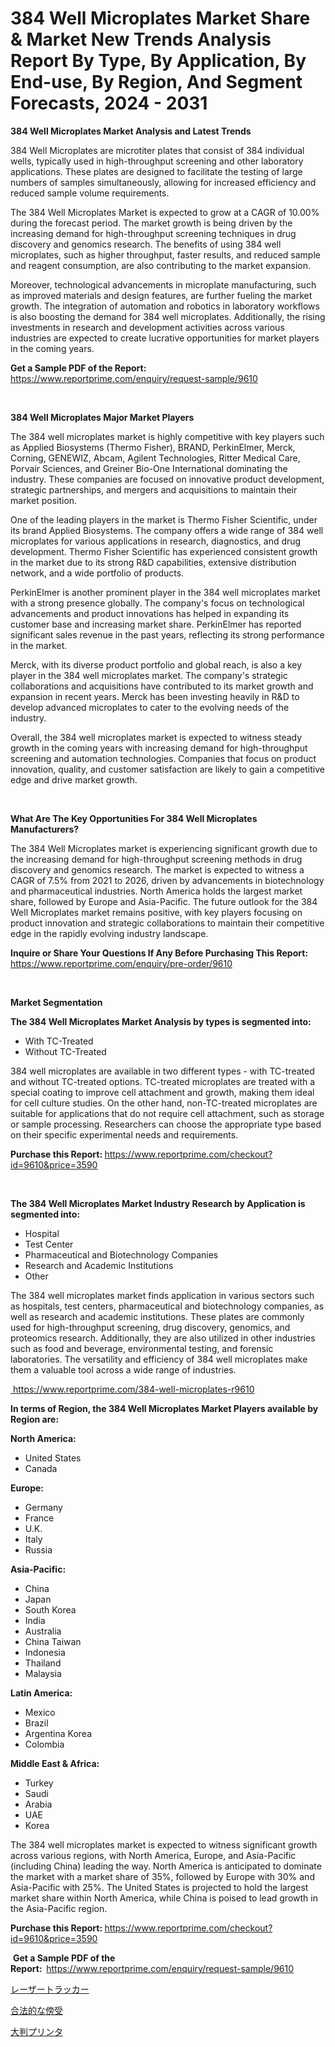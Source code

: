 <p><h1>384 Well Microplates Market Share & Market New Trends Analysis Report By Type, By Application, By End-use, By Region, And Segment Forecasts, 2024 - 2031</h1></p><p><strong>384 Well Microplates Market Analysis and Latest Trends</strong></p>
<p><p>384 Well Microplates are microtiter plates that consist of 384 individual wells, typically used in high-throughput screening and other laboratory applications. These plates are designed to facilitate the testing of large numbers of samples simultaneously, allowing for increased efficiency and reduced sample volume requirements.</p><p>The 384 Well Microplates Market is expected to grow at a CAGR of 10.00% during the forecast period. The market growth is being driven by the increasing demand for high-throughput screening techniques in drug discovery and genomics research. The benefits of using 384 well microplates, such as higher throughput, faster results, and reduced sample and reagent consumption, are also contributing to the market expansion.</p><p>Moreover, technological advancements in microplate manufacturing, such as improved materials and design features, are further fueling the market growth. The integration of automation and robotics in laboratory workflows is also boosting the demand for 384 well microplates. Additionally, the rising investments in research and development activities across various industries are expected to create lucrative opportunities for market players in the coming years.</p></p>
<p><strong>Get a Sample PDF of the Report:&nbsp;</strong> <a href="https://www.reportprime.com/enquiry/request-sample/9610">https://www.reportprime.com/enquiry/request-sample/9610</a></p>
<p>&nbsp;</p>
<p><strong>384 Well Microplates Major Market Players</strong></p>
<p><p>The 384 well microplates market is highly competitive with key players such as Applied Biosystems (Thermo Fisher), BRAND, PerkinElmer, Merck, Corning, GENEWIZ, Abcam, Agilent Technologies, Ritter Medical Care, Porvair Sciences, and Greiner Bio-One International dominating the industry. These companies are focused on innovative product development, strategic partnerships, and mergers and acquisitions to maintain their market position.</p><p>One of the leading players in the market is Thermo Fisher Scientific, under its brand Applied Biosystems. The company offers a wide range of 384 well microplates for various applications in research, diagnostics, and drug development. Thermo Fisher Scientific has experienced consistent growth in the market due to its strong R&D capabilities, extensive distribution network, and a wide portfolio of products.</p><p>PerkinElmer is another prominent player in the 384 well microplates market with a strong presence globally. The company's focus on technological advancements and product innovations has helped in expanding its customer base and increasing market share. PerkinElmer has reported significant sales revenue in the past years, reflecting its strong performance in the market.</p><p>Merck, with its diverse product portfolio and global reach, is also a key player in the 384 well microplates market. The company's strategic collaborations and acquisitions have contributed to its market growth and expansion in recent years. Merck has been investing heavily in R&D to develop advanced microplates to cater to the evolving needs of the industry.</p><p>Overall, the 384 well microplates market is expected to witness steady growth in the coming years with increasing demand for high-throughput screening and automation technologies. Companies that focus on product innovation, quality, and customer satisfaction are likely to gain a competitive edge and drive market growth.</p></p>
<p>&nbsp;</p>
<p><strong>What Are The Key Opportunities For 384 Well Microplates Manufacturers?</strong></p>
<p><p>The 384 Well Microplates market is experiencing significant growth due to the increasing demand for high-throughput screening methods in drug discovery and genomics research. The market is expected to witness a CAGR of 7.5% from 2021 to 2026, driven by advancements in biotechnology and pharmaceutical industries. North America holds the largest market share, followed by Europe and Asia-Pacific. The future outlook for the 384 Well Microplates market remains positive, with key players focusing on product innovation and strategic collaborations to maintain their competitive edge in the rapidly evolving industry landscape.</p></p>
<p><strong>Inquire or Share Your Questions If Any Before Purchasing This Report:</strong> <a href="https://www.reportprime.com/enquiry/pre-order/9610">https://www.reportprime.com/enquiry/pre-order/9610</a></p>
<p>&nbsp;</p>
<p><strong>Market Segmentation</strong></p>
<p><strong>The 384 Well Microplates Market Analysis by types is segmented into:</strong></p>
<p><ul><li>With TC-Treated</li><li>Without TC-Treated</li></ul></p>
<p><p>384 well microplates are available in two different types - with TC-treated and without TC-treated options. TC-treated microplates are treated with a special coating to improve cell attachment and growth, making them ideal for cell culture studies. On the other hand, non-TC-treated microplates are suitable for applications that do not require cell attachment, such as storage or sample processing. Researchers can choose the appropriate type based on their specific experimental needs and requirements.</p></p>
<p><strong>Purchase this Report:&nbsp;</strong><a href="https://www.reportprime.com/checkout?id=9610&price=3590">https://www.reportprime.com/checkout?id=9610&price=3590</a></p>
<p>&nbsp;</p>
<p><strong>The 384 Well Microplates Market Industry Research by Application is segmented into:</strong></p>
<p><ul><li>Hospital</li><li>Test Center</li><li>Pharmaceutical and Biotechnology Companies</li><li>Research and Academic Institutions</li><li>Other</li></ul></p>
<p><p>The 384 well microplates market finds application in various sectors such as hospitals, test centers, pharmaceutical and biotechnology companies, as well as research and academic institutions. These plates are commonly used for high-throughput screening, drug discovery, genomics, and proteomics research. Additionally, they are also utilized in other industries such as food and beverage, environmental testing, and forensic laboratories. The versatility and efficiency of 384 well microplates make them a valuable tool across a wide range of industries.</p></p>
<p><a href="https://www.reportprime.com/384-well-microplates-r9610">&nbsp;https://www.reportprime.com/384-well-microplates-r9610</a></p>
<p><strong>In terms of Region, the 384 Well Microplates Market Players available by Region are:</strong></p>
<p>
    <p> <strong> North America: </strong>
        <ul>
            <li>United States</li>
            <li>Canada</li>
        </ul>
        </p> 
    <p> <strong> Europe: </strong>
        <ul>
            <li>Germany</li>
            <li>France</li>
            <li>U.K.</li>
            <li>Italy</li>
            <li>Russia</li>
        </ul>
        </p> 
    <p> <strong> Asia-Pacific: </strong>
        <ul>
            <li>China</li>
            <li>Japan</li>
            <li>South Korea</li>
            <li>India</li>
            <li>Australia</li>
            <li>China Taiwan</li>
            <li>Indonesia</li>
            <li>Thailand</li>
            <li>Malaysia</li>
        </ul>
        </p> 
    <p> <strong> Latin America: </strong>
        <ul>
            <li>Mexico</li>
            <li>Brazil</li>
            <li>Argentina Korea</li>
            <li>Colombia</li>
        </ul>
        </p> 
    <p> <strong> Middle East & Africa: </strong>
        <ul>
            <li>Turkey</li>
            <li>Saudi</li>
            <li>Arabia</li>
            <li>UAE</li>
            <li>Korea</li>
        </ul>
    </p>
    </p>
<p><p>The 384 well microplates market is expected to witness significant growth across various regions, with North America, Europe, and Asia-Pacific (including China) leading the way. North America is anticipated to dominate the market with a market share of 35%, followed by Europe with 30% and Asia-Pacific with 25%. The United States is projected to hold the largest market share within North America, while China is poised to lead growth in the Asia-Pacific region.</p></p>
<p><strong>Purchase this Report: </strong><a href="https://www.reportprime.com/checkout?id=9610&price=3590">https://www.reportprime.com/checkout?id=9610&price=3590</a></p>
<p>&nbsp;<strong>Get a Sample PDF of the Report:&nbsp;&nbsp;</strong><a href="https://www.reportprime.com/enquiry/request-sample/9610">https://www.reportprime.com/enquiry/request-sample/9610</a></p>
<p><strong></strong></p>
<p><p><a href="https://github.com/DwightHuels1/Market-Research-Report-List-1/blob/main/987289378719.md">レーザートラッカー</a></p><p><a href="https://github.com/JanickJohns/Market-Research-Report-List-1/blob/main/233389278720.md">合法的な傍受</a></p><p><a href="https://github.com/tanyaali3/Market-Research-Report-List-1/blob/main/932198278718.md">大判プリンタ</a></p></p>